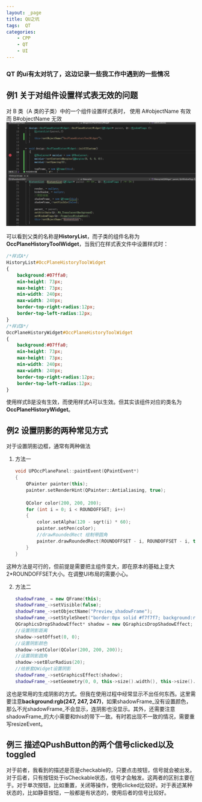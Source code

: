 ```yaml
---
layout: _page
title: QU之坑
tags:  QT
categories:
	- CPP
	- QT
	- UI
---
```


### QT 的ui有太对坑了，这边记录一些我工作中遇到的一些情况

## 例1 关于对组件设置样式表无效的问题
对 B 类（A 类的子类）中的一个组件设置样式表时，
使用 A#objectName 有效而 B#objectName 无效
![案例图](./resource/Snipaste_2025-02-10_15-44-06.png)

可以看到父类的名称是**HistoryList**，而子类的组件名称为**OccPlaneHistoryToolWidget**，当我们在样式表文件中设置样式时：

```css
/*样式A*/
HistoryList#OccPlaneHistoryToolWidget
{
	background:#07ffa0;
	min-height: 73px;
	max-height: 73px;
	min-width: 240px;
	max-width: 240px;
	border-top-right-radius:12px;
	border-top-left-radius:12px;
}
/*样式B*/
OccPlaneHistoryWidget#OccPlaneHistoryToolWidget
{
	background:#07ffa0;
	min-height: 73px;
	max-height: 73px;
	min-width: 240px;
	max-width: 240px;
	border-top-right-radius:12px;
	border-top-left-radius:12px;
}
```
使用样式B是没有生效，而使用样式A可以生效。但其实该组件对应的类名为**OccPlaneHistoryWidget**。

## 例2 设置阴影的两种常见方式
对于设置阴影边框，通常有两种做法
1. 方法一
	```C++
	void UPOccPlanePanel::paintEvent(QPaintEvent*)
	{
		QPainter painter(this);
		painter.setRenderHint(QPainter::Antialiasing, true);

		QColor color(200, 200, 200);
		for (int i = 0; i < ROUNDOFFSET; i++)
		{
			color.setAlpha(120 - sqrt(i) * 60);
			painter.setPen(color);
			//drawRoundedRect 绘制带圆角
			painter.drawRoundedRect(ROUNDOFFSET - i, ROUNDOFFSET - i, this->width() - (ROUNDOFFSET - i) * 2, this->height() - (ROUNDOFFSET - i) * 2, 12, 12);
		}
	}
	```
这种方法是可行的，但前提是需要把主组件变大，即在原本的基础上变大2*ROUNDOFFSET大小。在调整UI布局的需要小心。

2. 方法二
	```C++
	shadowFrame_ = new QFrame(this);
	shadowFrame_->setVisible(false);
	shadowFrame_->setObjectName("Preview_shadowFrame");
	shadowFrame_->setStyleSheet("border:0px solid #f7f7f7; background:rgb(247, 247, 247);border-radius:12px; margin:4px;");//background:rgb(0, 247, 247);
	QGraphicsDropShadowEffect* shadow = new QGraphicsDropShadowEffect;
	//设置阴影距离
	shadow->setOffset(0, 0);
	//设置阴影颜色
	shadow->setColor(QColor(200, 200, 200));
	//设置阴影圆角
	shadow->setBlurRadius(20);
	//给嵌套QWidget设置阴影
	shadowFrame_->setGraphicsEffect(shadow);
	shadowFrame_->setGeometry(0, 0, this->size().width(), this->size().height());
	```
这也是常用的生成阴影的方式。但我在使用过程中经常显示不出任何东西。这里需要注意**background:rgb(247, 247, 247)**，如果shadowFrame_没有设置颜色，那么不光shadowFrame_不会显示，连阴影也没显示。其外，还需要注意shadowFrame_的大小需要和this的带下一致。有时若出现不一致的情况，需要重写resizeEvent。

## 例三 描述QPushButton的两个信号clicked以及toggled

对于前者，我看到的描述是否是checkable的，只要点击按钮，信号就会被出发。对于后者，只有按钮处于isCheckable状态，信号才会触发。这两者的区别主要在于。对于单次按钮，比如重置，关闭等操作，使用clicked比较好。对于表述某种状态的，比如静音按钮，一般都是有状态的，使用后者的信号比较好。




